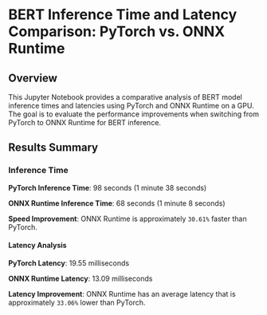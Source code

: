 # BERT Inference Time and Latency Comparison: PyTorch vs. ONNX Runtime

## Overview
This Jupyter Notebook provides a comparative analysis of BERT model inference times and latencies using PyTorch and ONNX Runtime on a GPU. The goal is to evaluate the performance improvements when switching from PyTorch to ONNX Runtime for BERT inference.

## Results Summary

### Inference Time

**PyTorch Inference Time**: 98 seconds (1 minute 38 seconds)

**ONNX Runtime Inference Time**: 68 seconds (1 minute 8 seconds)

**Speed Improvement**: ONNX Runtime is approximately `30.61%` faster than PyTorch.

#### Latency Analysis

**PyTorch Latency**: 19.55 milliseconds

**ONNX Runtime Latency**: 13.09 milliseconds

**Latency Improvement**: ONNX Runtime has an average latency that is approximately `33.06%` lower than PyTorch.